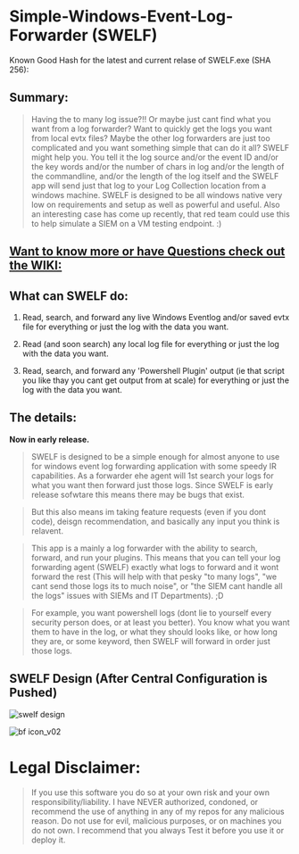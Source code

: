 # Simple-Windows-Event-Log-Forwarder (SWELF) 

Known Good Hash for the latest and current relase of SWELF.exe (SHA 256): 


## Summary:

> Having the to many log issue?!! Or maybe just cant find what you want from a log forwarder? Want to quickly get the logs you want from local evtx files? Maybe the other log forwarders are just too complicated and you want something simple that can do it all? SWELF might help you. You tell it the log source and/or the event ID and/or the key words and/or the number of chars in log and/or the length of the commandline, and/or the length of the log itself and the SWELF app will send just that log to your Log Collection location from a windows machine. SWELF is designed to be all windows native very low on requirements and setup as well as powerful and useful. Also an interesting case has come up recently, that red team could use this to help simulate a SIEM on a VM testing endpoint. :)

## [Want to know more or have Questions check out the WIKI:](https://github.com/ceramicskate0/SWELF/wiki)

## What can SWELF do:

1. Read, search, and forward any live Windows Eventlog and/or saved evtx file for everything or just the log with the data you want.

2. Read (and soon search) any local log file for everything or just the log with the data you want.

3. Read, search, and forward any 'Powershell Plugin' output (ie that script you like thay you cant get output from at scale) for everything or just the log with the data you want.

## The details:

**Now in early release.** 
> SWELF is designed to be a simple enough for almost anyone to use for windows event log forwarding application with some speedy IR capabilities. As a forwarder ehe agent will 1st search your logs for what you want then forward just those logs. 
Since SWELF is early release sofwtare this means there may be bugs that exist. 

> But this also means im taking feature requests (even if you dont code), deisgn recommendation, and basically any input you think is relavent.

> This app is a mainly a log forwarder with the ability to search, forward, and run your plugins. This means that you can tell your log forwarding agent (SWELF) exactly what logs to forward and it wont forward the rest (This will help with that pesky "to many logs", "we cant send those logs its to much noise", or "the SIEM cant handle all the logs" issues with SIEMs and IT Departments). ;D

> For example, you want powershell logs (dont lie to yourself every security person does, or at least you better). You know what you want them to have in the log, or what they should looks like, or how long they are, or some keyword, then SWELF will forward in order just those logs.

## SWELF Design (After Central Configuration is Pushed)
![swelf design](https://user-images.githubusercontent.com/6934294/41071314-a6c5be2e-69bc-11e8-803a-03fcebab5981.PNG)

![bf icon_v02](https://user-images.githubusercontent.com/6934294/38778422-18790d6c-407f-11e8-8594-be72577b26cd.png)

# Legal Disclaimer:
> If you use this software you do so at your own risk and your own responsibility/liability. I have NEVER authorized, condoned, or recommend the use of anything in any of my repos for any malicious reason. Do not use for evil, malicious purposes, or on machines you do not own. I recommend that you always Test it before you use it or deploy it.
